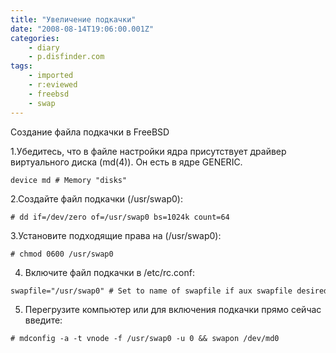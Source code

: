 ```yaml
---
title: "Увеличение подкачки"
date: "2008-08-14T19:06:00.001Z"
categories:
    - diary
    - p.disfinder.com
tags:
    - imported
    - r:eviewed
    - freebsd
    - swap
---
```


Создание файла подкачки в FreeBSD

1.Убедитесь, что в файле настройки ядра присутствует драйвер виртуального диска (md(4)). Он есть в ядре GENERIC.

```
device md # Memory "disks"
```

2.Создайте файл подкачки (/usr/swap0):

```shell
# dd if=/dev/zero of=/usr/swap0 bs=1024k count=64
```

3.Установите подходящие права на (/usr/swap0):

```shell
# chmod 0600 /usr/swap0
```

4. Включите файл подкачки в /etc/rc.conf:

```txt
swapfile="/usr/swap0" # Set to name of swapfile if aux swapfile desired.
```

5. Перегрузите компьютер или для включения подкачки прямо сейчас введите:

```txt
# mdconfig -a -t vnode -f /usr/swap0 -u 0 && swapon /dev/md0
```
